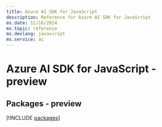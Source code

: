 ```yaml
---
title: Azure AI SDK for JavaScript
description: Reference for Azure AI SDK for JavaScript
ms.date: 11/16/2024
ms.topic: reference
ms.devlang: javascript
ms.service: ai
---
```

# Azure AI SDK for JavaScript - preview
## Packages - preview
[!INCLUDE [packages](ai-index.md)]